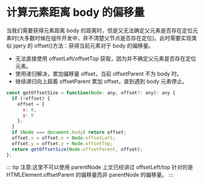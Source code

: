 # 计算元素距离 body 的偏移量

当我们需要获得元素距离 body 的距离时，但是又无法确定父元素是否存在定位元素时(大多数时候在组件开发中，并不清楚父节点是否存在定位)。此时需要实现类似 jqery 的 offset()方法：获得当前元素对于 body 的偏移量。

- 无法直接使用 offsetLeft/offsetTop 获取，因为并不确定父元素是否存在定位元素。
- 使用递归解决，累加偏移量 offset，当前 offsetParent 不为 body 时。
- 继续递归向上超着 offsetParent 累加 offset，直到遇到 body 元素停止。

```js
const getOffsetSize = function(Node: any, offset?: any): any {
  if (!offset) {
    offset = {
      x: 0,
      y: 0
    };
  }
  if (Node === document.body) return offset;
  offset.x = offset.x + Node.offsetLeft;
  offset.y = offset.y + Node.offsetTop;
  return getOffsetSize(Node.offsetParent, offset);
};
```

::: tip
注意:这里不可以使用 parentNode 上文已经讲过 offsetLeft/top 针对的是 HTMLElement.offsetParent 的偏移量而非 parentNode 的偏移量。
:::
